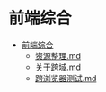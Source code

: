 # 前端综合

- [前端综合](./CATALOG.md)  
    - [资源整理.md](./000-%E8%B5%84%E6%BA%90%E6%95%B4%E7%90%86.md)  
    - [关于跨域.md](./%E5%85%B3%E4%BA%8E%E8%B7%A8%E5%9F%9F.md)  
    - [跨浏览器测试.md](./%E8%B7%A8%E6%B5%8F%E8%A7%88%E5%99%A8%E6%B5%8B%E8%AF%95.md)  